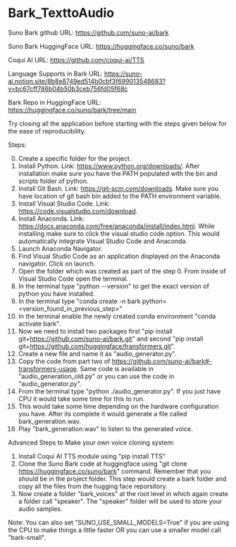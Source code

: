 # Bark_TexttoAudio
Suno Bark github URL: https://github.com/suno-ai/bark

Suno Bark HuggingFace URL: https://huggingface.co/suno/bark

Coqui AI URL: https://github.com/coqui-ai/TTS

Language Supports in Bark URL: https://suno-ai.notion.site/8b8e8749ed514b0cbf3f699013548683?v=bc67cff786b04b50b3ceb756fd05f68c

Bark Repo in HuggingFace URL: https://huggingface.co/suno/bark/tree/main

Try closing all the application before starting with the steps given below for the ease of reproducibility. 

Steps:

0. Create a specific folder for the project.
1. Install Python. Link: https://www.python.org/downloads/. After installation make sure you have the PATH populated with the bin and scripts folder of python.
2. Install Git Bash. Link: https://git-scm.com/downloads. Make sure you have location of git bash bin added to the PATH environment variable.
3. Install Visual Studio Code. Link: https://code.visualstudio.com/download.
4. Install Anaconda. Link: https://docs.anaconda.com/free/anaconda/install/index.html. While installing make sure to click the visual studio code option. This would automatically integrate Visual Studio Code and Anaconda.
5. Launch Anaconda Navigator.
6. Find Visual Studio Code as an application displayed on the Anaconda navigator. Click on launch.
7. Open the folder which was created as part of the step 0. From inside of Visual Studio Code open the terminal.
8. In the terminal type "python --version" to get the exact version of python you have installed.
9. In the terminal type "conda create -n bark python=<version_found_in_previous_step>"
10. In the terminal enable the newly created conda environment "conda activate bark".
11. Now we need to install two packages first "pip install git+https://github.com/suno-ai/bark.git" and second "pip install git+https://github.com/huggingface/transformers.git".
12. Create a new file and name it as "audio_generator.py".
13. Copy the code from part two of https://github.com/suno-ai/bark#-transformers-usage. Same code is available in "audio_generation_old.py" or you can use the code in "audio_generator.py".
14. From the terminal type "python ./audio_generator.py". If you just have CPU it would take some time for this to run.
15. This would take some time depending on the hardware configuration you have. After its complete it would generate a file called bark_generation.wav.
16. Play "bark_generation.wav" to listen to the generated voice.

Advanced Steps to Make your own voice cloning system:
1. Install Coqui AI TTS module using "pip install TTS"
2. Clone the Suno Bark code at huggingface using "git clone https://huggingface.co/suno/bark" command. Remember that you should be in the project folder. This step would create a bark folder and copy all the files from the hugging face reporsitory.
3. Now create a folder "bark_voices" at the root level in which again create a folder call "speaker". The "speaker" folder will be used to store your audio samples.

Note: You can also set "SUNO_USE_SMALL_MODELS=True" if you are using the CPU to make things a little faster OR you can use a smaller model call "bark-small".

